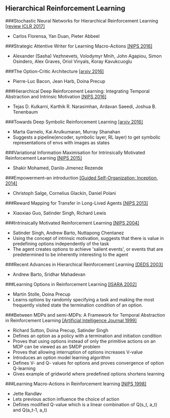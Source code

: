 ## Hierarchical Reinforcement Learning

###Stochastic Neural Networks for Hierarchical Reinforcement Learning [[review ICLR 2017]]()
  - Carlos Florensa, Yan Duan, Pieter Abbeel

###Strategic Attentive Writer for Learning Macro-Actions [[NIPS 2016]](https://arxiv.org/pdf/1606.04695v1.pdf)
  - Alexander (Sasha) Vezhnevets, Volodymyr Mnih, John Agapiou, Simon Osindero, Alex Graves, Oriol Vinyals, Koray Kavukcuoglu

###The Option-Critic Architecture [[arxiv 2016]](https://arxiv.org/pdf/1609.05140v1.pdf)
  - Pierre-Luc Bacon, Jean Harb, Doina Precup
  
###Hierarchical Deep Reinforcement Learning: Integrating Temporal Abstraction and Intrinsic Motivation [[NIPS 2016]](https://arxiv.org/pdf/1604.06057v2.pdf)
  - Tejas D. Kulkarni, Karthik R. Narasimhan, Ardavan Saeedi, Joshua B. Tenenbaum

###Towards Deep Symbolic Reinforcement Learning [[arxiv 2016]](https://arxiv.org/pdf/1609.05518v2.pdf)
  - Marta Garnelo, Kai Arulkumaran, Murray Shanahan
  - Suggests a pipeline(encoder, symbolic layer, RL layer) to get symbolic representations of envs with images as states
  
###Variational Information Maximisation for Intrinsically Motivated Reinforcement Learning [[NIPS 2015]](https://arxiv.org/pdf/1509.08731v1.pdf)
  - Shakir Mohamed, Danilo Jimenez Rezende
  
###Empowerment–an introduction [[Guided Self-Organization: Inception, 2014]](https://arxiv.org/pdf/1310.1863.pdf)
  - Christoph Salge, Cornelius Glackin, Daniel Polani
  
###Reward Mapping for Transfer in Long-Lived Agents [[NIPS 2013]](https://papers.nips.cc/paper/5191-reward-mapping-for-transfer-in-long-lived-agents.pdf)
  - Xiaoxiao Guo, Satinder Singh, Richard Lewis

###Intrinsically Motivated Reinforcement Learning [[NIPS 2004]](http://web.eecs.umich.edu/~baveja/Papers/FinalNIPSIMRL.pdf)
  - Satinder Singh, Andrew Barto, Nuttapong Chentanez
  - Using the concept of intrinsic motivation, suggests that there is value in predefining options independently of the task
  - The agent creates options to achieve 'salient events', or events that are predetermined to be inherently interesting to the agent

###Recent Advances in Hierarchical Reinforcement Learning [[DEDS 2003]](http://www-anw.cs.umass.edu/pubs/2003/barto_m_DEDS03.pdf)
  - Andrew Barto, Sridhar Mahadevan
  
###Learning Options in Reinforcement Learning [[ISARA 2002]](http://ftp.bstu.by/ai/To-dom/My_research/Papers-0/For-research/R-navigation/Grid-world/Good-one/stolle2002learning.pdf)
  - Martin Stolle, Doina Precup
  - Learns options by randomly specifying a task and making the most frequently visited state the termination condition of an option.
  
###Between MDPs and semi-MDPs: A Framework for Temporal Abstraction in Reinforcement Learning [[Artificial Intelligence Journal 1999]](http://www-anw.cs.umass.edu/~barto/courses/cs687/Sutton-Precup-Singh-AIJ99.pdf)
  - Richard Sutton, Doina Precup, Satinder Singh
  - Defines an option as a policy with a termination and initiation condition
  - Proves that using options instead of only the primitive actions on an MDP can be viewed as an SMDP problem
  - Proves that allowing interruption of options increases V-value
  - Introduces an option model learning algorithm
  - Defines V- and Q- values for options and proves convergence of option Q-learning
  - Gives example of gridworld where predefined options shortens learning
  
###Learning Macro-Actions in Reinforcement learning [[NIPS 1998]](https://papers.nips.cc/paper/1586-learning-macro-actions-in-reinforcement-learning.pdf)
  - Jette Randløv	
  - Lets previous action influence the choice of action
  - Defines modified Q-value which is a linear combination of Q(s_t, a_t) and Q(a_t-1, a_t)
